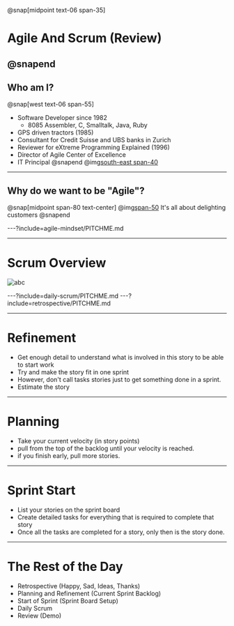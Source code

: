
@snap[midpoint text-06 span-35]
# Agile And Scrum (Review)
@snapend
---
## Who am I?
@snap[west text-06 span-55]
- Software Developer since 1982
    - 8085 Assembler, C, Smalltalk, Java, Ruby
- GPS driven tractors (1985)
- Consultant for Credit Suisse and UBS banks in Zurich
- Reviewer for eXtreme Programming Explained (1996)
- Director of Agile Center of Excellence
- IT Principal
@snapend
@img[south-east span-40](assets/img/bio-greg-on-hill.jpg)

---
## Why do we want to be "Agile"?
@snap[midpoint span-80 text-center]
@img[span-50](assets/img/delighted-customer.jpg)
It's all about delighting customers
@snapend

---?include=agile-mindset/PITCHME.md

---
# Scrum Overview
![abc](https://www.youtube.com/embed/TRcReyRYIMg)

---?include=daily-scrum/PITCHME.md
---?include=retrospective/PITCHME.md

---
# Refinement
- Get enough detail to understand what is involved in this story to be able to start work
- Try and make the story fit in one sprint
- However, don't call tasks stories just to get something done in a sprint.
- Estimate the story

---
# Planning
- Take your current velocity (in story points)
- pull from the top of the backlog until your velocity is reached.
- if you finish early, pull more stories.

---
# Sprint Start
- List your stories on the sprint board
- Create detailed tasks for everything that is required to complete that story
- Once all the tasks are completed for a story, only then is the story done.

---
# The Rest of the Day
- Retrospective (Happy, Sad, Ideas, Thanks)
- Planning and Refinement (Current Sprint Backlog)
- Start of Sprint (Sprint Board Setup)
- Daily Scrum
- Review (Demo)
